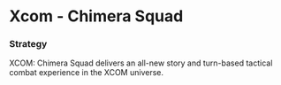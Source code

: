 # Xcom - Chimera Squad

### Strategy

XCOM: Chimera Squad delivers an all-new story and turn-based tactical combat experience in the XCOM universe.